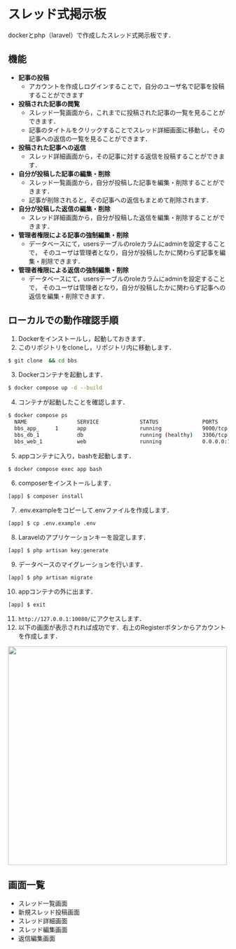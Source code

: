 # スレッド式掲示板

dockerとphp（laravel）で作成したスレッド式掲示板です．

## 機能
- **記事の投稿**
  - アカウントを作成しログインすることで，自分のユーザ名で記事を投稿することができます
- **投稿された記事の閲覧**
  - スレッド一覧画面から，これまでに投稿された記事の一覧を見ることができます．
  - 記事のタイトルをクリックすることでスレッド詳細画面に移動し，その記事への返信の一覧を見ることができます．
- **投稿された記事への返信**
  - スレッド詳細画面から，その記事に対する返信を投稿することができます．
- **自分が投稿した記事の編集・削除**
  - スレッド一覧画面から，自分が投稿した記事を編集・削除することができます．
  - 記事が削除されると，その記事への返信もまとめて削除されます．
- **自分が投稿した返信の編集・削除**
  - スレッド詳細画面から，自分が投稿した返信を編集・削除することができます．
- **管理者権限による記事の強制編集・削除**
  - データベースにて，usersテーブルのroleカラムにadminを設定することで，
    そのユーザは管理者となり，自分が投稿したかに関わらず記事を編集・削除できます．
- **管理者権限による返信の強制編集・削除**
  - データベースにて，usersテーブルのroleカラムにadminを設定することで，
    そのユーザは管理者となり，自分が投稿したかに関わらず記事への返信を編集・削除できます．
    
## ローカルでの動作確認手順
1. Dockerをインストールし，起動しておきます．
2. このリポジトリをcloneし，リポジトリ内に移動します．
```sh
$ git clone  && cd bbs
```
3. Dockerコンテナを起動します．
```sh
$ docker compose up -d --build
```
4. コンテナが起動したことを確認します．
```sh
$ docker compose ps
  NAME                SERVICE             STATUS              PORTS
  bbs_app_     1      app                 running             9000/tcp
  bbs_db_1            db                  running (healthy)   3306/tcp, 33060/tcp, 33061/tcp
  bbs_web_1           web                 running             0.0.0.0:10080->80/tcp, :::10080->80/tcp
```
5. appコンテナに入り，bashを起動します．
```
$ docker compose exec app bash
```
6. composerをインストールします．
```
[app] $ composer install
```
7. .env.exampleをコピーして.envファイルを作成します．
```
[app] $ cp .env.example .env
```
8. Laravelのアプリケーションキーを設定します．
```
[app] $ php artisan key:generate
```
9. データベースのマイグレーションを行います．
```
[app] $ php artisan migrate
```
10. appコンテナの外に出ます．
```
[app] $ exit
```
11. `http://127.0.0.1:10080/`にアクセスします．
12. 以下の画面が表示されれば成功です．右上のRegisterボタンからアカウントを作成します．
<img src=https://user-images.githubusercontent.com/62548441/121713831-398b0d80-cb18-11eb-9b8f-bf4f98379ba2.png width = 500px>

## 画面一覧
- スレッド一覧画面
- 新規スレッド投稿画面
- スレッド詳細画面
- スレッド編集画面
- 返信編集画面
